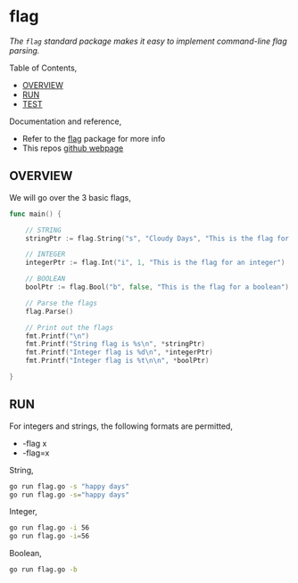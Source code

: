 # flag

_The `flag` standard package makes it easy to implement command-line flag parsing._

Table of Contents,

* [OVERVIEW](https://github.com/JeffDeCola/my-go-examples/tree/master/common-go/flags/flag#overview)
* [RUN](https://github.com/JeffDeCola/my-go-examples/tree/master/common-go/flags/flag#run)
* [TEST](https://github.com/JeffDeCola/my-go-examples/tree/master/common-go/flags/flag#test)

Documentation and reference,

* Refer to the
  [flag](https://golang.org/pkg/flag/)
  package for more info
* This repos [github webpage](https://jeffdecola.github.io/my-go-examples/)

## OVERVIEW

We will go over the 3 basic flags,

```go
func main() {

    // STRING
    stringPtr := flag.String("s", "Cloudy Days", "This is the flag for a string")

    // INTEGER
    integerPtr := flag.Int("i", 1, "This is the flag for an integer")

    // BOOLEAN
    boolPtr := flag.Bool("b", false, "This is the flag for a boolean")

    // Parse the flags
    flag.Parse()

    // Print out the flags
    fmt.Printf("\n")
    fmt.Printf("String flag is %s\n", *stringPtr)
    fmt.Printf("Integer flag is %d\n", *integerPtr)
    fmt.Printf("Integer flag is %t\n\n", *boolPtr)

}
```

## RUN

For integers and strings, the following formats are permitted,

* -flag x
* -flag=x

String,

```bash
go run flag.go -s "happy days"
go run flag.go -s="happy days"
```

Integer,

```bash
go run flag.go -i 56
go run flag.go -i=56
```

Boolean,

```bash
go run flag.go -b
```
